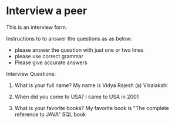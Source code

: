 
# Interview a peer #

This is an interview form.

Instructions to to answer the questions as as below:
* please answer the question with just one or two lines 
* please use correct grammar 
* Please give accurate answers

Interview Questions:

1. What is your full name?
My name is Vidya Rajesh (a) Visalakshi

2. When did you come to USA?
I came to USA in 2001

3. What is your favorite books?
My favorite book is "The complete reference to JAVA"
SQL book

